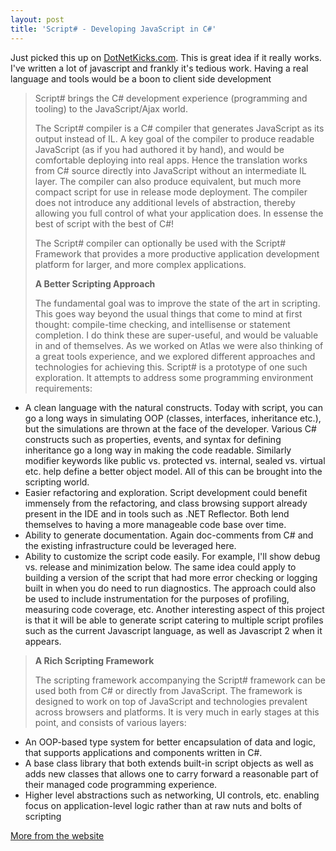 ```yaml
---
layout: post  
title: 'Script# - Developing JavaScript in C#'
---
```

Just picked this up on [DotNetKicks.com](http://dognetkicks.com/). This is great idea if it really works. I've written a lot of javascript and frankly it's tedious work. Having a real language and tools would be a boon to client side development

> Script# brings the C# development experience (programming and tooling) to the JavaScript/Ajax world. 
> 
> The Script# compiler is a C# compiler that generates JavaScript as its output instead of IL. A key goal of the compiler to produce readable JavaScript (as if you had authored it by hand), and would be comfortable deploying into real apps. Hence the translation works from C# source directly into JavaScript without an intermediate IL layer. The compiler can also produce equivalent, but much more compact script for use in release mode deployment. The compiler does not introduce any additional levels of abstraction, thereby allowing you full control of what your application does. In essense the best of script with the best of C#! 
> 
> The Script# compiler can optionally be used with the Script# Framework that provides a more productive application development platform for larger, and more complex applications. 
> 
> **A Better Scripting Approach**
> 
> The fundamental goal was to improve the state of the art in scripting. This goes way beyond the usual things that come to mind at first thought: compile-time checking, and intellisense or statement completion. I do think these are super-useful, and would be valuable in and of themselves. As we worked on Atlas we were also thinking of a great tools experience, and we explored different approaches and technologies for achieving this. Script# is a prototype of one such exploration. It attempts to address some programming environment requirements: 

  * A clean language with the natural constructs. Today with script, you can go a long ways in simulating OOP (classes, interfaces, inheritance etc.), but the simulations are thrown at the face of the developer. Various C# constructs such as properties, events, and syntax for defining inheritance go a long way in making the code readable. Similarly modifier keywords like public vs. protected vs. internal, sealed vs. virtual etc. help define a better object model. All of this can be brought into the scripting world. 
  * Easier refactoring and exploration. Script development could benefit immensely from the refactoring, and class browsing support already present in the IDE and in tools such as .NET Reflector. Both lend themselves to having a more manageable code base over time. 
  * Ability to generate documentation. Again doc-comments from C# and the existing infrastructure could be leveraged here. 
  * Ability to customize the script code easily. For example, I'll show debug vs. release and minimization below. The same idea could apply to building a version of the script that had more error checking or logging built in when you do need to run diagnostics. The approach could also be used to include instrumentation for the purposes of profiling, measuring code coverage, etc. Another interesting aspect of this project is that it will be able to generate script catering to multiple script profiles such as the current Javascript language, as well as Javascript 2 when it appears. 

> **A Rich Scripting Framework**
> 
> The scripting framework accompanying the Script# framework can be used both from C# or directly from JavaScript. The framework is designed to work on top of JavaScript and technologies prevalent across browsers and platforms. It is very much in early stages at this point, and consists of various layers: 

  * An OOP-based type system for better encapsulation of data and logic, that supports applications and components written in C#. 
  * A base class library that both extends built-in script objects as well as adds new classes that allows one to carry forward a reasonable part of their managed code programming experience. 
  * Higher level abstractions such as networking, UI controls, etc. enabling focus on application-level logic rather than at raw nuts and bolts of scripting 

[More from the website](http://projects.nikhilk.net/Projects/ScriptSharp.aspx)
